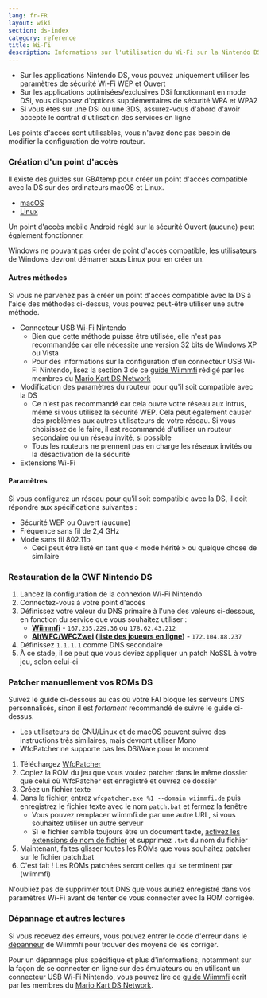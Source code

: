 ```yaml
---
lang: fr-FR
layout: wiki
section: ds-index
category: reference
title: Wi-Fi
description: Informations sur l'utilisation du Wi-Fi sur la Nintendo DS
---
```


- Sur les applications Nintendo DS, vous pouvez uniquement utiliser les paramètres de sécurité Wi-Fi WEP et Ouvert
- Sur les applications optimisées/exclusives DSi fonctionnant en mode DSi, vous disposez d'options supplémentaires de sécurité WPA et WPA2
- Si vous êtes sur une DSi ou une 3DS, assurez-vous d'abord d'avoir accepté le contrat d'utilisation des services en ligne

Les points d'accès sont utilisables, vous n'avez donc pas besoin de modifier la configuration de votre routeur.

### Création d'un point d'accès
Il existe des guides sur GBAtemp pour créer un point d'accès compatible avec la DS sur des ordinateurs macOS et Linux.
- [macOS](https://gbatemp.net/threads/571658)
- [Linux](https://gbatemp.net/threads/543283)

Un point d'accès mobile Android réglé sur la sécurité Ouvert (aucune) peut également fonctionner.

Windows ne pouvant pas créer de point d'accès compatible, les utilisateurs de Windows devront démarrer sous Linux pour en créer un.
#### Autres méthodes
Si vous ne parvenez pas à créer un point d'accès compatible avec la DS à l'aide des méthodes ci-dessus, vous pouvez peut-être utiliser une autre méthode.
- Connecteur USB Wi-Fi Nintendo
    - Bien que cette méthode puisse être utilisée, elle n'est pas recommandée car elle nécessite une version 32 bits de Windows XP ou Vista
    - Pour des informations sur la configuration d'un connecteur USB Wi-Fi Nintendo, lisez la section 3 de ce [guide Wiimmfi](https://docs.google.com/document/d/1f3PChwQig40UaiPXlh-Gi5CggGiBPzyrpiecLZlT8ZE/edit?usp=sharing) rédigé par les membres du [Mario Kart DS Network](https://discord.gg/pa9bea6)
- Modification des paramètres du routeur pour qu'il soit compatible avec la DS
    - Ce n'est pas recommandé car cela ouvre votre réseau aux intrus, même si vous utilisez la sécurité WEP. Cela peut également causer des problèmes aux autres utilisateurs de votre réseau. Si vous choisissez de le faire, il est recommandé d'utiliser un routeur secondaire ou un réseau invité, si possible
    - Tous les routeurs ne prennent pas en charge les réseaux invités ou la désactivation de la sécurité
- Extensions Wi-Fi

#### Paramètres
Si vous configurez un réseau pour qu'il soit compatible avec la DS, il doit répondre aux spécifications suivantes :
- Sécurité WEP ou Ouvert (aucune)
- Fréquence sans fil de 2,4 GHz
- Mode sans fil 802.11b
    - Ceci peut être listé en tant que « mode hérité » ou quelque chose de similaire

### Restauration de la CWF Nintendo DS
1. Lancez la configuration de la connexion Wi-Fi Nintendo
1. Connectez-vous à votre point d'accès
1. Définissez votre valeur du DNS primaire à l'une des valeurs ci-dessous, en fonction du service que vous souhaitez utiliser :
    - **[Wiimmfi](https://wiimmfi.de)** - `167.235.229.36` ou `178.62.43.212`
    - **[AltWFC/WFCZwei](https://save-nintendo-wifi.com/) ([liste des joueurs en ligne](http://zwei.moe:9001))** - `172.104.88.237`
1. Définissez `1.1.1.1` comme DNS secondaire
1. À ce stade, il se peut que vous deviez appliquer un patch NoSSL à votre jeu, selon celui-ci

### Patcher manuellement vos ROMs DS
Suivez le guide ci-dessous au cas où votre FAI bloque les serveurs DNS personnalisés, sinon il est *fortement* recommandé de suivre le guide ci-dessus.

- Les utilisateurs de GNU/Linux et de macOS peuvent suivre des instructions très similaires, mais devront utiliser Mono
- WfcPatcher ne supporte pas les DSiWare pour le moment

1. Téléchargez [WfcPatcher](https://github.com/AdmiralCurtiss/WfcPatcher/releases)
1. Copiez la ROM du jeu que vous voulez patcher dans le même dossier que celui où WfcPatcher est enregistré et ouvrez ce dossier
1. Créez un fichier texte
1. Dans le fichier, entrez `wfcpatcher.exe %1 --domain wiimmfi.de` puis enregistrez le fichier texte avec le nom `patch.bat` et fermez la fenêtre
    - Vous pouvez remplacer wiimmfi.de par une autre URL, si vous souhaitez utiliser un autre serveur
    - Si le fichier semble toujours être un document texte, [activez les extensions de nom de fichier](https://dsi.cfw.guide/file-extensions-%28windows%29) et supprimez `.txt` du nom du fichier
1. Maintenant, faites glisser toutes les ROMs que vous souhaitez patcher sur le fichier patch.bat
1. C'est fait ! Les ROMs patchées seront celles qui se terminent par (wiimmfi)

N'oubliez pas de supprimer tout DNS que vous auriez enregistré dans vos paramètres Wi-Fi avant de tenter de vous connecter avec la ROM corrigée.

### Dépannage et autres lectures
Si vous recevez des erreurs, vous pouvez entrer le code d'erreur dans le [dépanneur](https://wiimmfi.de/error) de Wiimmfi pour trouver des moyens de les corriger.

Pour un dépannage plus spécifique et plus d'informations, notamment sur la façon de se connecter en ligne sur des émulateurs ou en utilisant un connecteur USB Wi-Fi Nintendo, vous pouvez lire ce [guide Wiimmfi](https://docs.google.com/document/d/1f3PChwQig40UaiPXlh-Gi5CggGiBPzyrpiecLZlT8ZE/edit?usp=sharing) écrit par les membres du [Mario Kart DS Network](https://discord.gg/pa9bea6).
